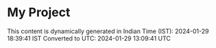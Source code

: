 # My Project

This content is dynamically generated in Indian Time (IST): 2024-01-29 18:39:41 IST
Converted to UTC: 2024-01-29 13:09:41 UTC
